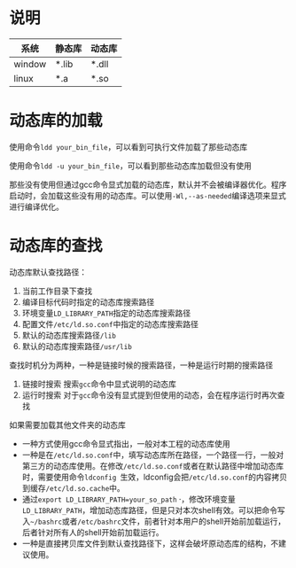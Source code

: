 # 说明

系统|静态库|动态库
---|---|---
window|*.lib|*.dll
linux|*.a|*.so

# 动态库的加载

使用命令`ldd your_bin_file`，可以看到可执行文件加载了那些动态库

使用命令`ldd -u your_bin_file`，可以看到那些动态库加载但没有使用

那些没有使用但通过gcc命令显式加载的动态库，默认并不会被编译器优化。程序启动时，会加载这些没有用的动态库。可以使用`-Wl,--as-needed`编译选项来显式进行编译优化。

# 动态库的查找

动态库默认查找路径：

1. 当前工作目录下查找
1. 编译目标代码时指定的动态库搜索路径
1. 环境变量`LD_LIBRARY_PATH`指定的动态库搜索路径
1. 配置文件`/etc/ld.so.conf`中指定的动态库搜索路径
1. 默认的动态库搜索路径`/lib`
1. 默认的动态库搜索路径`/usr/lib`

查找时机分为两种，一种是链接时候的搜索路径，一种是运行时期的搜索路径

1. 链接时搜索 搜索`gcc`命令中显式说明的动态库
2. 运行时搜索 对于`gcc`命令没有显式提到但使用的动态，会在程序运行时再次查找

如果需要加载其他文件夹的动态库

* 一种方式使用gcc命令显式指出，一般对本工程的动态库使用
* 一种是在`/etc/ld.so.conf`中，填写动态库所在路径，一个路径一行，一般对第三方的动态库使用。在修改`/etc/ld.so.conf`或者在默认路径中增加动态库时，需要使用命令`ldconfig `生效，ldconfig会把`/etc/ld.so.conf`的内容拷贝到缓存`/etc/ld.so.cache`中。
* 通过`export LD_LIBRARY_PATH=your_so_path`
·，修改环境变量`LD_LIBRARY_PATH`，增加动态库路径，但是只对本次shell有效。可以把命令写入`~/bashrc`或者`/etc/bashrc`文件，前者针对本用户的shell开始前加载运行，后者针对所有人的shell开始前加载运行。
* 一种是直接拷贝库文件到默认查找路径下，这样会破坏原动态库的结构，不建议使用。
